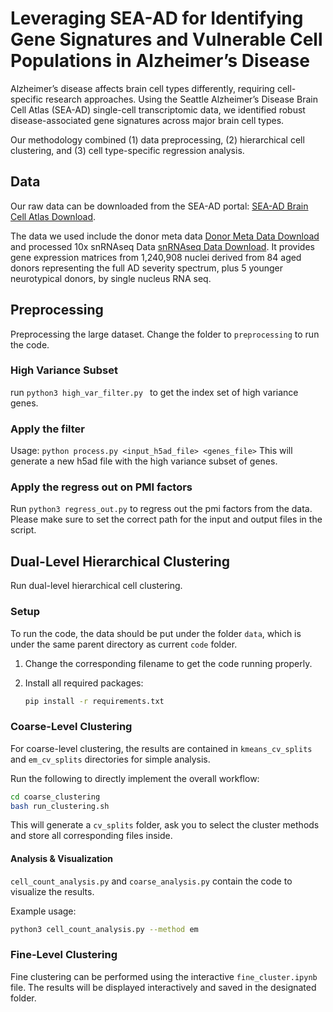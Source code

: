 # Leveraging SEA-AD for Identifying Gene Signatures and Vulnerable Cell Populations in Alzheimer’s Disease

Alzheimer’s disease affects brain cell types differently, requiring cell-specific
research approaches. Using the Seattle Alzheimer’s Disease Brain Cell Atlas
(SEA-AD) single-cell transcriptomic data, we identified robust disease-associated gene signatures across major brain cell types. 

Our methodology combined (1) data preprocessing, (2) hierarchical cell clustering, and (3) cell type-specific regression analysis.



## Data

Our raw data can be downloaded from the SEA-AD portal: [SEA-AD Brain Cell Atlas Download](https://portal.brain-map.org/explore/seattle-alzheimers-disease/seattle-alzheimers-disease-brain-cell-atlas-download?edit&language=en).

The data we used include the donor meta data [Donor Meta Data Download](https://brainmapportal-live-4cc80a57cd6e400d854-f7fdcae.divio-media.net/filer_public/b4/c7/b4c727e1-ede1-4c61-b2ee-bf1ae4a3ef68/sea-ad_cohort_donor_metadata_072524.xlsx) and processed 10x snRNAseq Data [snRNAseq Data Download](https://sea-ad-single-cell-profiling.s3.amazonaws.com/index.html#MTG/RNAseq/). It provides gene expression matrices from 1,240,908 nuclei derived from 84 aged donors representing the full AD severity spectrum, plus 5 younger neurotypical donors, by single nucleus RNA seq. 



## Preprocessing

Preprocessing the large dataset. Change the folder to `preprocessing` to run the code.

### High Variance Subset

run `python3 high_var_filter.py ` to get the index set of high variance genes.

### Apply the filter

Usage: `python process.py <input_h5ad_file> <genes_file>`
This will generate a new h5ad file with the high variance subset of genes.

### Apply the regress out on PMI factors

Run `python3 regress_out.py` to regress out the pmi factors from the data.
Please make sure to set the correct path for the input and output files in the script.



## Dual-Level Hierarchical Clustering

Run dual-level hierarchical cell clustering.

### Setup

To run the code, the data should be put under the folder `data`, which is under the same parent directory as current `code` folder.

1. Change the corresponding filename to get the code running properly.

2. Install all required packages:

   ```bash
   pip install -r requirements.txt
   ```

### Coarse-Level Clustering

For coarse-level clustering, the results are contained in `kmeans_cv_splits` and `em_cv_splits` directories for simple analysis.

Run the following to directly implement the overall workflow:

```bash
cd coarse_clustering
bash run_clustering.sh
```

This will generate a `cv_splits` folder, ask you to select the cluster methods and store all corresponding files inside. 

#### Analysis & Visualization

`cell_count_analysis.py` and `coarse_analysis.py` contain the code to visualize the results.

Example usage:

```bash
python3 cell_count_analysis.py --method em
```

### Fine-Level Clustering

Fine clustering can be performed using the interactive `fine_cluster.ipynb` file. The results will be displayed interactively and saved in the designated folder.

